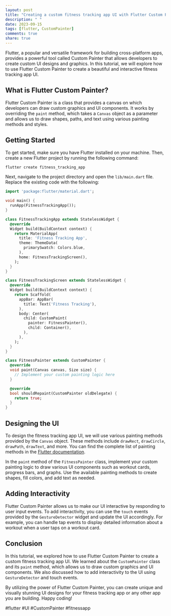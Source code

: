 ```yaml
---
layout: post
title: "Creating a custom fitness tracking app UI with Flutter Custom Painter"
description: " "
date: 2023-09-15
tags: [flutter, CustomPainter]
comments: true
share: true
---
```


Flutter, a popular and versatile framework for building cross-platform apps, provides a powerful tool called Custom Painter that allows developers to create custom UI designs and graphics. In this tutorial, we will explore how to use Flutter Custom Painter to create a beautiful and interactive fitness tracking app UI.

## What is Flutter Custom Painter?

Flutter Custom Painter is a class that provides a canvas on which developers can draw custom graphics and UI components. It works by overriding the `paint` method, which takes a `Canvas` object as a parameter and allows us to draw shapes, paths, and text using various painting methods and styles.

## Getting Started

To get started, make sure you have Flutter installed on your machine. Then, create a new Flutter project by running the following command:

```bash
flutter create fitness_tracking_app
```

Next, navigate to the project directory and open the `lib/main.dart` file. Replace the existing code with the following:

```dart
import 'package:flutter/material.dart';

void main() {
  runApp(FitnessTrackingApp());
}

class FitnessTrackingApp extends StatelessWidget {
  @override
  Widget build(BuildContext context) {
    return MaterialApp(
      title: 'Fitness Tracking App',
      theme: ThemeData(
        primarySwatch: Colors.blue,
      ),
      home: FitnessTrackingScreen(),
    );
  }
}

class FitnessTrackingScreen extends StatelessWidget {
  @override
  Widget build(BuildContext context) {
    return Scaffold(
      appBar: AppBar(
        title: Text('Fitness Tracking'),
      ),
      body: Center(
        child: CustomPaint(
          painter: FitnessPainter(),
          child: Container(),
        ),
      ),
    );
  }
}

class FitnessPainter extends CustomPainter {
  @override
  void paint(Canvas canvas, Size size) {
    // Implement your custom painting logic here
  }

  @override
  bool shouldRepaint(CustomPainter oldDelegate) {
    return true;
  }
}
```

## Designing the UI

To design the fitness tracking app UI, we will use various painting methods provided by the `Canvas` object. These methods include `drawRect`, `drawCircle`, `drawPath`, `drawText`, and more. You can find the complete list of painting methods in the [Flutter documentation](https://api.flutter.dev/flutter/dart-ui/Canvas-class.html).

In the `paint` method of the `FitnessPainter` class, implement your custom painting logic to draw various UI components such as workout cards, progress bars, and graphs. Use the available painting methods to create shapes, fill colors, and add text as needed.

## Adding Interactivity

Flutter Custom Painter allows us to make our UI interactive by responding to user input events. To add interactivity, you can use the `touch` events provided by the `GestureDetector` widget and update the UI accordingly. For example, you can handle tap events to display detailed information about a workout when a user taps on a workout card.

## Conclusion

In this tutorial, we explored how to use Flutter Custom Painter to create a custom fitness tracking app UI. We learned about the `CustomPainter` class and its `paint` method, which allows us to draw custom graphics and UI components. We also discussed how to add interactivity to the UI using `GestureDetector` and touch events.

By utilizing the power of Flutter Custom Painter, you can create unique and visually stunning UI designs for your fitness tracking app or any other app you are building. Happy coding!

#flutter #UI #CustomPainter #fitnessapp